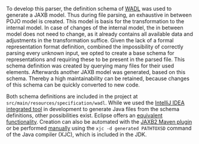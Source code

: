 To develop this parser, the definition schema of [WADL](https://www.w3.org/Submission/wadl/wadl.xsd) was used to generate a JAXB model. Thus during file parsing, an exhaustive in between POJO model is created. This model is basis for the transformation to the internal model. In case of changes of the internal model, the in between model does not need to change, as it already contains all available data and adjustments in the transformation suffice.
Given the lack of a formal representation format definition, combined the impossibility of correctly parsing every unknown input, we opted to create a base schema for representations and requiring these to be present in the parsed file. This schema definition was created by querying many files for their used elements. Afterwards another JAXB model was generated, based on this schema. Thereby a high maintainability can be retained, because changes of this schema can be quickly converted to new code.

 Both schema definitions are included in the project at `src/main/resources/specification/wadl`.
 While we used the [IntelliJ IDEA integrated tool](https://www.jetbrains.com/help/idea/generating-java-code-from-xml-schema.html) in development to generate Java files from the schema definitions, other possibilities exist. Eclipse offers an [equivalent functionality](http://help.eclipse.org/mars/index.jsp?topic=%2Forg.eclipse.jpt.doc.user%2Ftask_generate_classes_from_schema.htm). Creation can also be automated with the [JAXB2 Maven plugin](https://www.mojohaus.org/jaxb2-maven-plugin/Documentation/v2.2/) or be performed [manually](https://stackoverflow.com/a/11463312) using the `xjc -d generated PATHTOXSD` command of the Java compiler (XJC), which is included in the JDK.
